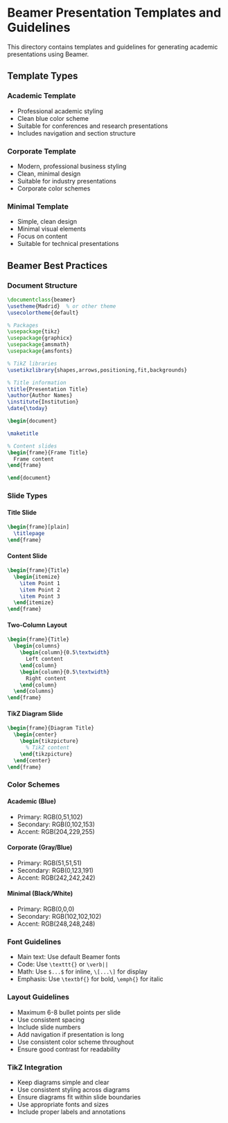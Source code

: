 # Beamer Presentation Templates and Guidelines

This directory contains templates and guidelines for generating academic presentations using Beamer.

## Template Types

### Academic Template
- Professional academic styling
- Clean blue color scheme
- Suitable for conferences and research presentations
- Includes navigation and section structure

### Corporate Template  
- Modern, professional business styling
- Clean, minimal design
- Suitable for industry presentations
- Corporate color schemes

### Minimal Template
- Simple, clean design
- Minimal visual elements
- Focus on content
- Suitable for technical presentations

## Beamer Best Practices

### Document Structure
```latex
\documentclass{beamer}
\usetheme{Madrid}  % or other theme
\usecolortheme{default}

% Packages
\usepackage{tikz}
\usepackage{graphicx}
\usepackage{amsmath}
\usepackage{amsfonts}

% TikZ libraries
\usetikzlibrary{shapes,arrows,positioning,fit,backgrounds}

% Title information
\title{Presentation Title}
\author{Author Names}
\institute{Institution}
\date{\today}

\begin{document}

\maketitle

% Content slides
\begin{frame}{Frame Title}
  Frame content
\end{frame}

\end{document}
```

### Slide Types

#### Title Slide
```latex
\begin{frame}[plain]
  \titlepage
\end{frame}
```

#### Content Slide
```latex
\begin{frame}{Title}
  \begin{itemize}
    \item Point 1
    \item Point 2
    \item Point 3
  \end{itemize}
\end{frame}
```

#### Two-Column Layout
```latex
\begin{frame}{Title}
  \begin{columns}
    \begin{column}{0.5\textwidth}
      Left content
    \end{column}
    \begin{column}{0.5\textwidth}
      Right content
    \end{column}
  \end{columns}
\end{frame}
```

#### TikZ Diagram Slide
```latex
\begin{frame}{Diagram Title}
  \begin{center}
    \begin{tikzpicture}
      % TikZ content
    \end{tikzpicture}
  \end{center}
\end{frame}
```

### Color Schemes

#### Academic (Blue)
- Primary: RGB(0,51,102)
- Secondary: RGB(0,102,153) 
- Accent: RGB(204,229,255)

#### Corporate (Gray/Blue)
- Primary: RGB(51,51,51)
- Secondary: RGB(0,123,191)
- Accent: RGB(242,242,242)

#### Minimal (Black/White)
- Primary: RGB(0,0,0)
- Secondary: RGB(102,102,102)
- Accent: RGB(248,248,248)

### Font Guidelines

- Main text: Use default Beamer fonts
- Code: Use `\texttt{}` or `\verb||`
- Math: Use `$...$` for inline, `\[...\]` for display
- Emphasis: Use `\textbf{}` for bold, `\emph{}` for italic

### Layout Guidelines

- Maximum 6-8 bullet points per slide
- Use consistent spacing
- Include slide numbers
- Add navigation if presentation is long
- Use consistent color scheme throughout
- Ensure good contrast for readability

### TikZ Integration

- Keep diagrams simple and clear
- Use consistent styling across diagrams
- Ensure diagrams fit within slide boundaries
- Use appropriate fonts and sizes
- Include proper labels and annotations
